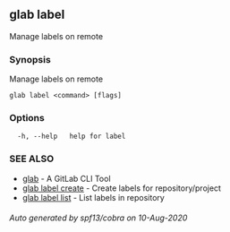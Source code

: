 ## glab label

Manage labels on remote

### Synopsis

Manage labels on remote

```
glab label <command> [flags]
```

### Options

```
  -h, --help   help for label
```

### SEE ALSO

* [glab](/glab/)	 - A GitLab CLI Tool
* [glab label create](/glab_label_create/)	 - Create labels for repository/project
* [glab label list](/glab_label_list/)	 - List labels in repository

###### Auto generated by spf13/cobra on 10-Aug-2020
